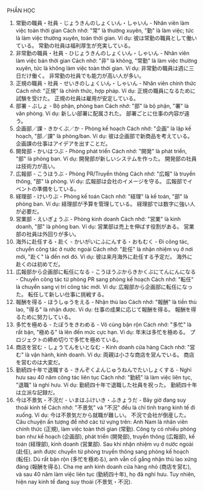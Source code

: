 PHẦN HỌC
1. 常勤の職員・社員 - じょうきんのしょくいん・しゃいん - Nhân viên làm việc toàn thời gian
Cách nhớ: "常" là thường xuyên, "勤" là làm việc; tức là làm việc thường xuyên, toàn thời gian.
Ví dụ:
彼は常勤の職員として働いている。
常勤の社員は福利厚生が充実している。
2. 非常勤の職員・社員 - ひじょうきんのしょくいん・しゃいん - Nhân viên làm việc bán thời gian
Cách nhớ: "非" là không, "常勤" là làm việc thường xuyên, tức là không làm việc toàn thời gian.
Ví dụ:
非常勤の職員は週に三日だけ働く。
非常勤の社員でも能力が高い人が多い。
3. 正規の職員・社員 - せいきのしょくいん・しゃいん - Nhân viên chính thức
Cách nhớ: "正規" là chính thức, hợp pháp.
Ví dụ:
正規の職員になるために試験を受けた。
正規の社員は雇用が安定している。
4. 部署 - ぶしょ - Bộ phận, phòng ban
Cách nhớ: "部" là bộ phận, "署" là văn phòng.
Ví dụ:
新しい部署に配属された。
部署ごとに仕事の内容が違う。
5. 企画部／課 - きかくぶ／か - Phòng kế hoạch
Cách nhớ: "企画" là lập kế hoạch, "部／課" là phòng/ban.
Ví dụ:
彼は企画部で新商品を考えている。
企画課の仕事はアイデアを出すことだ。
6. 開発部 - かいはつぶ - Phòng phát triển
Cách nhớ: "開発" là phát triển, "部" là phòng ban.
Ví dụ:
開発部が新しいシステムを作った。
開発部の社員は技術力が高い。
7. 広報部 - こうほうぶ - Phòng PR/Truyền thông
Cách nhớ: "広報" là truyền thông, "部" là phòng.
Ví dụ:
広報部は会社のイメージを守る。
広報部でイベントの準備をしている。
8. 経理部 - けいりぶ - Phòng kế toán
Cách nhớ: "経理" là kế toán, "部" là phòng ban.
Ví dụ:
経理部が予算を管理している。
経理部では数字に強い人が必要だ。
9. 営業部 - えいぎょうぶ - Phòng kinh doanh
Cách nhớ: "営業" là kinh doanh, "部" là phòng ban.
Ví dụ:
営業部は売上を伸ばす役割がある。
営業部の社員は外回りが多い。
10. 海外に赴任する・赴く - かいがいにふにんする・おもむく - Đi công tác, chuyển công tác ở nước ngoài
Cách nhớ: "赴任" là nhận nhiệm vụ ở nơi mới, "赴く" là đến nơi đó.
Ví dụ:
彼は来月海外に赴任する予定だ。
海外に赴くのは初めてだ。
11. 広報部から企画部に転任になる - こうほうぶからきかくぶにてんにんになる - Chuyển công tác từ phòng PR sang phòng kế hoạch
Cách nhớ: "転任" là chuyển sang vị trí công tác mới.
Ví dụ:
広報部から企画部に転任になった。
転任して新しい仕事に挑戦する。
12. 報酬を得る - ほうしゅうをえる - Nhận thù lao
Cách nhớ: "報酬" là tiền thù lao, "得る" là nhận được.
Ví dụ:
仕事の成果に応じて報酬を得る。
報酬を得るために努力している。
13. 多忙を極める - たぼうをきわめる - Vô cùng bận rộn
Cách nhớ: "多忙" là rất bận, "極める" là lên đến mức cực hạn.
Ví dụ:
年末は多忙を極める。
プロジェクトの締め切りで多忙を極めている。
14. 商店を営む - しょうてんをいとなむ - Kinh doanh cửa hàng
Cách nhớ: "営む" là vận hành, kinh doanh.
Ví dụ:
両親は小さな商店を営んでいる。
商店を営むのは大変だ。
15. 勤続四十年で退職する - きんぞくよんじゅうねんでたいしょくする - Nghỉ hưu sau 40 năm công tác liên tục
Cách nhớ: "勤続" là làm việc liên tục, "退職" là nghỉ hưu.
Ví dụ:
勤続四十年で退職した社員を祝った。
勤続四十年は立派な記録だ。
16. 今は不景気・不況だ - いまはふけいき・ふきょうだ - Bây giờ đang suy thoái kinh tế
Cách nhớ: "不景気" và "不況" đều là chỉ tình trạng kinh tế đi xuống.
Ví dụ:
今は不景気だから就職が難しい。
不況で会社が倒産した。
Câu chuyện ấn tượng để nhớ các từ vựng trên:
Anh Nam là nhân viên chính thức (正規), làm việc toàn thời gian (常勤). Công ty có nhiều phòng ban như kế hoạch (企画部), phát triển (開発部), truyền thông (広報部), kế toán (経理部), kinh doanh (営業部). Sau khi nhận nhiệm vụ ở nước ngoài (赴任), anh được chuyển từ phòng truyền thông sang phòng kế hoạch (転任). Dù rất bận rộn (多忙を極める), anh vẫn cố gắng nhận thù lao xứng đáng (報酬を得る). Cha mẹ anh kinh doanh cửa hàng nhỏ (商店を営む), và sau 40 năm làm việc liên tục (勤続四十年), họ đã nghỉ hưu. Tuy nhiên, hiện nay kinh tế đang suy thoái (不景気・不況).

